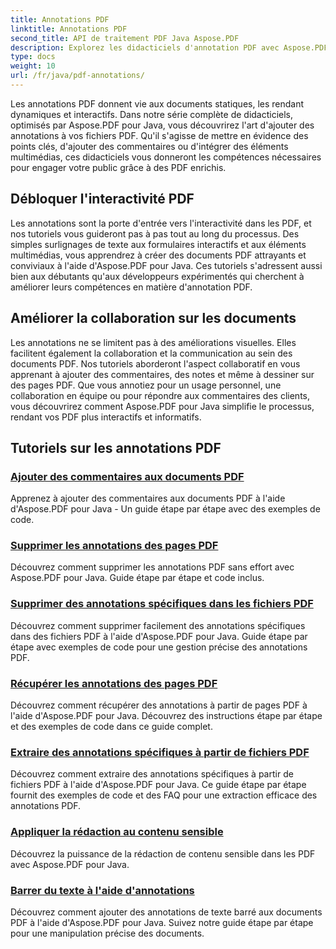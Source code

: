 ```yaml
---
title: Annotations PDF
linktitle: Annotations PDF
second_title: API de traitement PDF Java Aspose.PDF
description: Explorez les didacticiels d'annotation PDF avec Aspose.PDF pour Java, apprenez à ajouter de l'interactivité, des commentaires et plus encore à vos PDF.
type: docs
weight: 10
url: /fr/java/pdf-annotations/
---
```


Les annotations PDF donnent vie aux documents statiques, les rendant dynamiques et interactifs. Dans notre série complète de didacticiels, optimisés par Aspose.PDF pour Java, vous découvrirez l'art d'ajouter des annotations à vos fichiers PDF. Qu'il s'agisse de mettre en évidence des points clés, d'ajouter des commentaires ou d'intégrer des éléments multimédias, ces didacticiels vous donneront les compétences nécessaires pour engager votre public grâce à des PDF enrichis.

## Débloquer l'interactivité PDF

Les annotations sont la porte d'entrée vers l'interactivité dans les PDF, et nos tutoriels vous guideront pas à pas tout au long du processus. Des simples surlignages de texte aux formulaires interactifs et aux éléments multimédias, vous apprendrez à créer des documents PDF attrayants et conviviaux à l'aide d'Aspose.PDF pour Java. Ces tutoriels s'adressent aussi bien aux débutants qu'aux développeurs expérimentés qui cherchent à améliorer leurs compétences en matière d'annotation PDF.

## Améliorer la collaboration sur les documents

Les annotations ne se limitent pas à des améliorations visuelles. Elles facilitent également la collaboration et la communication au sein des documents PDF. Nos tutoriels aborderont l'aspect collaboratif en vous apprenant à ajouter des commentaires, des notes et même à dessiner sur des pages PDF. Que vous annotiez pour un usage personnel, une collaboration en équipe ou pour répondre aux commentaires des clients, vous découvrirez comment Aspose.PDF pour Java simplifie le processus, rendant vos PDF plus interactifs et informatifs.

## Tutoriels sur les annotations PDF
### [Ajouter des commentaires aux documents PDF](./add-comments-pdf-documents/)
Apprenez à ajouter des commentaires aux documents PDF à l'aide d'Aspose.PDF pour Java - Un guide étape par étape avec des exemples de code.
### [Supprimer les annotations des pages PDF](./remove-annotations-pdf-pages/)
Découvrez comment supprimer les annotations PDF sans effort avec Aspose.PDF pour Java. Guide étape par étape et code inclus.
### [Supprimer des annotations spécifiques dans les fichiers PDF](./delete-specific-annotations-pdf-files/)
Découvrez comment supprimer facilement des annotations spécifiques dans des fichiers PDF à l'aide d'Aspose.PDF pour Java. Guide étape par étape avec exemples de code pour une gestion précise des annotations PDF.
### [Récupérer les annotations des pages PDF](./retrieve-annotations-pdf-pages/)
Découvrez comment récupérer des annotations à partir de pages PDF à l'aide d'Aspose.PDF pour Java. Découvrez des instructions étape par étape et des exemples de code dans ce guide complet.
### [Extraire des annotations spécifiques à partir de fichiers PDF](./extract-specific-annotation-pdfs/)
Découvrez comment extraire des annotations spécifiques à partir de fichiers PDF à l'aide d'Aspose.PDF pour Java. Ce guide étape par étape fournit des exemples de code et des FAQ pour une extraction efficace des annotations PDF.
### [Appliquer la rédaction au contenu sensible](./apply-redaction-sensitive-content/)
Découvrez la puissance de la rédaction de contenu sensible dans les PDF avec Aspose.PDF pour Java.
### [Barrer du texte à l'aide d'annotations](./strike-through-text-using-annotations/)
Découvrez comment ajouter des annotations de texte barré aux documents PDF à l'aide d'Aspose.PDF pour Java. Suivez notre guide étape par étape pour une manipulation précise des documents.